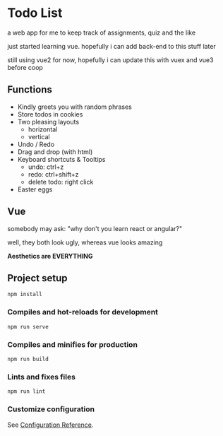 # Todo List
a web app for me to keep track of assignments, quiz and the like

just started learning vue. hopefully i can add back-end to this stuff later

still using vue2 for now, hopefully i can update this with vuex and vue3 before coop

## Functions

- Kindly greets you with random phrases
- Store todos in cookies
- Two pleasing layouts
    - horizontal
    - vertical 
- Undo / Redo
- Drag and drop (with html)
- Keyboard shortcuts & Tooltips
    - undo: ctrl+z
    - redo: ctrl+shift+z
    - delete todo: right click
- Easter eggs

## Vue

somebody may ask: "why don't you learn react or angular?" 

well, they both look ugly, whereas vue looks amazing

**Aesthetics are EVERYTHING**

## Project setup
```
npm install
```

### Compiles and hot-reloads for development
```
npm run serve
```

### Compiles and minifies for production
```
npm run build
```

### Lints and fixes files
```
npm run lint
```

### Customize configuration
See [Configuration Reference](https://cli.vuejs.org/config/).
